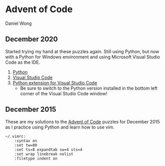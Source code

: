 # Advent of Code
Daniel Wong 

## December 2020
Started trying my hand at these puzzles again. Still using Python, but now with a Python for Windows environment and using Microsoft Visual Studio Code as the IDE.
1. [Python](https://www.python.org/getit/)
1. [Visual Studio Code](https://code.visualstudio.com/)
1. [Python extension for Visual Studio Code](https://marketplace.visualstudio.com/items?itemName=ms-python.python)
    * Be sure to switch to the Python version installed in the bottom left corner of the Visual Studio Code window!

## December 2015
These are my solutions to the [Advent of Code](http://adventofcode.com/) puzzles
for December 2015 as I practice using Python and learn how to use vim.  

```shell
~/.vimrc: 
    :syntax on 
    :set tw=80 
    :set ts=8 expandtab sw=4 sts=4
    :set wrap linebreak nolist
    :filetype indent on
```
